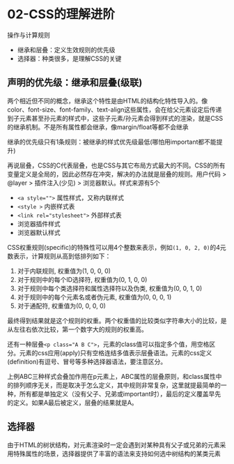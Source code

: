 # 02-CSS的理解进阶

操作与计算规则

* 继承和层叠：定义生效规则的优先级
* 选择器：种类很多，是理解CSS的关键

## 声明的优先级：继承和层叠(级联)

两个相近但不同的概念，继承这个特性是由HTML的结构化特性导入的。像color、font-size、font-family、text-align这些属性，会在给父元素设定后传递到子元素甚至孙元素的样式中，这些子元素/孙元素会得到样式的渲染，就是CSS的继承机制。不是所有属性都会继承，像margin/float等都不会继承

继承的优先级只有1条规则：被继承的样式优先级最低(哪怕用important都不能提升)

再说层叠，CSS的C代表层叠，也是CSS与其它布局方式最大的不同。CSS的所有变量定义是全局的，因此必然存在冲突，解决的办法就是层叠的规则。用户代码 > @layer > 插件注入(少见) > 浏览器默认。样式来源有5个

* `<a style="">`  属性样式，又称内联样式
* `<style >`  内嵌样式表
* `<link rel="stylesheet">` 外部样式表
* 浏览器插件样式
* 浏览器默认样式

CSS权重规则(specific)的特殊性可以用4个整数来表示，例如`(1, 0, 2, 0)`的4元数表示，计算规则从高到低排列如下：

1. 对于内联规则, 权重值为(1, 0, 0, 0)
1. 对于规则中的每个ID选择符, 权重值为(0, 1, 0, 0)
1. 对于规则中每个类选择符和属性选择符以及伪类, 权重值为(0, 0, 1, 0)
1. 对于规则中的每个元素名或者伪元素, 权重值为(0, 0, 0, 1)
1. 对于通配符, 权重值为(0, 0, 0, 0)

最终得到结果就是这个规则的权重。两个权重值的比较类似字符串大小的比较，是从左往右依次比较，第一个数字大的规则的权重高。

还有一种层叠`<p class="A B C">`，元素的class值可以指定多个值，用空格区分。元素的css应用(apply)只有空格连结多值表示层叠语法。元素的css定义(definition)有逗号、冒号等多种选择器语法，要注意区分。

上例ABC三种样式会叠加作用在p元素上，ABC属性的层叠原则，和class属性中的排列顺序无关，而是取决于怎么定义，其中规则非常复杂，这里就提最简单的一种，所有都是单独定义（没有父子、兄弟或important时），最后的定义覆盖早先的定义。如果A最后被定义，层叠的结果就是A。

## 选择器

由于HTML的树状结构，对元素渲染时一定会遇到对某种具有父子或兄弟的元素采用特殊属性的场景，选择器提供了丰富的语法来支持如何选中树结构的某类元素
